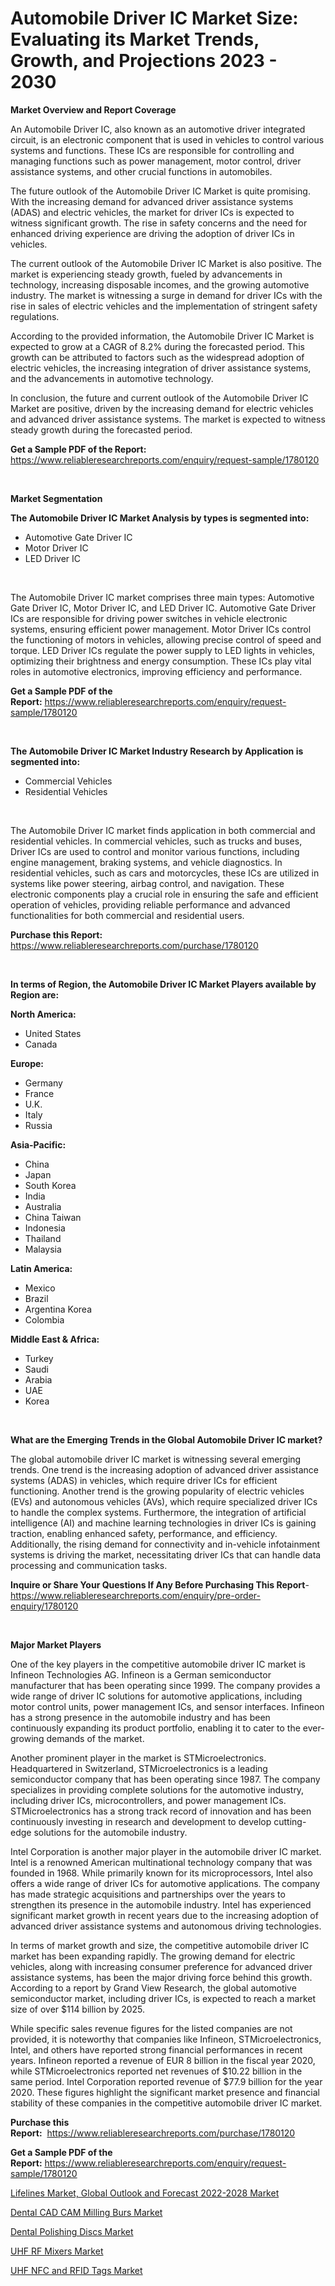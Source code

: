 <p><h1>Automobile Driver IC Market Size: Evaluating its Market Trends, Growth, and Projections 2023 - 2030</h1></p><p><strong>Market Overview and Report Coverage</strong></p>
<p><p>An Automobile Driver IC, also known as an automotive driver integrated circuit, is an electronic component that is used in vehicles to control various systems and functions. These ICs are responsible for controlling and managing functions such as power management, motor control, driver assistance systems, and other crucial functions in automobiles.</p><p>The future outlook of the Automobile Driver IC Market is quite promising. With the increasing demand for advanced driver assistance systems (ADAS) and electric vehicles, the market for driver ICs is expected to witness significant growth. The rise in safety concerns and the need for enhanced driving experience are driving the adoption of driver ICs in vehicles.</p><p>The current outlook of the Automobile Driver IC Market is also positive. The market is experiencing steady growth, fueled by advancements in technology, increasing disposable incomes, and the growing automotive industry. The market is witnessing a surge in demand for driver ICs with the rise in sales of electric vehicles and the implementation of stringent safety regulations.</p><p>According to the provided information, the Automobile Driver IC Market is expected to grow at a CAGR of 8.2% during the forecasted period. This growth can be attributed to factors such as the widespread adoption of electric vehicles, the increasing integration of driver assistance systems, and the advancements in automotive technology.</p><p>In conclusion, the future and current outlook of the Automobile Driver IC Market are positive, driven by the increasing demand for electric vehicles and advanced driver assistance systems. The market is expected to witness steady growth during the forecasted period.</p></p>
<p><strong>Get a Sample PDF of the Report:</strong> <a href="https://www.reliableresearchreports.com/enquiry/request-sample/1780120">https://www.reliableresearchreports.com/enquiry/request-sample/1780120</a></p>
<p>&nbsp;</p>
<p><strong>Market Segmentation</strong></p>
<p><strong>The Automobile Driver IC Market Analysis by types is segmented into:</strong></p>
<p><ul><li>Automotive Gate Driver IC</li><li>Motor Driver IC</li><li>LED Driver IC</li></ul></p>
<p>&nbsp;</p>
<p><p>The Automobile Driver IC market comprises three main types: Automotive Gate Driver IC, Motor Driver IC, and LED Driver IC. Automotive Gate Driver ICs are responsible for driving power switches in vehicle electronic systems, ensuring efficient power management. Motor Driver ICs control the functioning of motors in vehicles, allowing precise control of speed and torque. LED Driver ICs regulate the power supply to LED lights in vehicles, optimizing their brightness and energy consumption. These ICs play vital roles in automotive electronics, improving efficiency and performance.</p></p>
<p><strong>Get a Sample PDF of the Report:</strong>&nbsp;<a href="https://www.reliableresearchreports.com/enquiry/request-sample/1780120">https://www.reliableresearchreports.com/enquiry/request-sample/1780120</a></p>
<p>&nbsp;</p>
<p><strong>The Automobile Driver IC Market Industry Research by Application is segmented into:</strong></p>
<p><ul><li>Commercial Vehicles</li><li>Residential Vehicles</li></ul></p>
<p>&nbsp;</p>
<p><p>The Automobile Driver IC market finds application in both commercial and residential vehicles. In commercial vehicles, such as trucks and buses, Driver ICs are used to control and monitor various functions, including engine management, braking systems, and vehicle diagnostics. In residential vehicles, such as cars and motorcycles, these ICs are utilized in systems like power steering, airbag control, and navigation. These electronic components play a crucial role in ensuring the safe and efficient operation of vehicles, providing reliable performance and advanced functionalities for both commercial and residential users.</p></p>
<p><strong>Purchase this Report:</strong>&nbsp; <a href="https://www.reliableresearchreports.com/purchase/1780120">https://www.reliableresearchreports.com/purchase/1780120</a></p>
<p>&nbsp;</p>
<p><strong>In terms of Region, the Automobile Driver IC Market Players available by Region are:</strong></p>
<p>
    <p> <strong> North America: </strong>
        <ul>
            <li>United States</li>
            <li>Canada</li>
        </ul>
        </p> 
    <p> <strong> Europe: </strong>
        <ul>
            <li>Germany</li>
            <li>France</li>
            <li>U.K.</li>
            <li>Italy</li>
            <li>Russia</li>
        </ul>
        </p> 
    <p> <strong> Asia-Pacific: </strong>
        <ul>
            <li>China</li>
            <li>Japan</li>
            <li>South Korea</li>
            <li>India</li>
            <li>Australia</li>
            <li>China Taiwan</li>
            <li>Indonesia</li>
            <li>Thailand</li>
            <li>Malaysia</li>
        </ul>
        </p> 
    <p> <strong> Latin America: </strong>
        <ul>
            <li>Mexico</li>
            <li>Brazil</li>
            <li>Argentina Korea</li>
            <li>Colombia</li>
        </ul>
        </p> 
    <p> <strong> Middle East & Africa: </strong>
        <ul>
            <li>Turkey</li>
            <li>Saudi</li>
            <li>Arabia</li>
            <li>UAE</li>
            <li>Korea</li>
        </ul>
    </p>
    </p>
<p>&nbsp;</p>
<p><strong>What are the Emerging Trends in the Global Automobile Driver IC market?</strong></p>
<p><p>The global automobile driver IC market is witnessing several emerging trends. One trend is the increasing adoption of advanced driver assistance systems (ADAS) in vehicles, which require driver ICs for efficient functioning. Another trend is the growing popularity of electric vehicles (EVs) and autonomous vehicles (AVs), which require specialized driver ICs to handle the complex systems. Furthermore, the integration of artificial intelligence (AI) and machine learning technologies in driver ICs is gaining traction, enabling enhanced safety, performance, and efficiency. Additionally, the rising demand for connectivity and in-vehicle infotainment systems is driving the market, necessitating driver ICs that can handle data processing and communication tasks.</p></p>
<p><strong>Inquire or Share Your Questions If Any Before Purchasing This Report</strong>- <a href="https://www.reliableresearchreports.com/enquiry/pre-order-enquiry/1780120">https://www.reliableresearchreports.com/enquiry/pre-order-enquiry/1780120</a></p>
<p>&nbsp;</p>
<p><strong>Major Market Players</strong></p>
<p><p>One of the key players in the competitive automobile driver IC market is Infineon Technologies AG. Infineon is a German semiconductor manufacturer that has been operating since 1999. The company provides a wide range of driver IC solutions for automotive applications, including motor control units, power management ICs, and sensor interfaces. Infineon has a strong presence in the automobile industry and has been continuously expanding its product portfolio, enabling it to cater to the ever-growing demands of the market.</p><p>Another prominent player in the market is STMicroelectronics. Headquartered in Switzerland, STMicroelectronics is a leading semiconductor company that has been operating since 1987. The company specializes in providing complete solutions for the automotive industry, including driver ICs, microcontrollers, and power management ICs. STMicroelectronics has a strong track record of innovation and has been continuously investing in research and development to develop cutting-edge solutions for the automobile industry.</p><p>Intel Corporation is another major player in the automobile driver IC market. Intel is a renowned American multinational technology company that was founded in 1968. While primarily known for its microprocessors, Intel also offers a wide range of driver ICs for automotive applications. The company has made strategic acquisitions and partnerships over the years to strengthen its presence in the automobile industry. Intel has experienced significant market growth in recent years due to the increasing adoption of advanced driver assistance systems and autonomous driving technologies.</p><p>In terms of market growth and size, the competitive automobile driver IC market has been expanding rapidly. The growing demand for electric vehicles, along with increasing consumer preference for advanced driver assistance systems, has been the major driving force behind this growth. According to a report by Grand View Research, the global automotive semiconductor market, including driver ICs, is expected to reach a market size of over $114 billion by 2025.</p><p>While specific sales revenue figures for the listed companies are not provided, it is noteworthy that companies like Infineon, STMicroelectronics, Intel, and others have reported strong financial performances in recent years. Infineon reported a revenue of EUR 8 billion in the fiscal year 2020, while STMicroelectronics reported net revenues of $10.22 billion in the same period. Intel Corporation reported revenue of $77.9 billion for the year 2020. These figures highlight the significant market presence and financial stability of these companies in the competitive automobile driver IC market.</p></p>
<p><strong>Purchase this Report:</strong>&nbsp;&nbsp;<a href="https://www.reliableresearchreports.com/purchase/1780120">https://www.reliableresearchreports.com/purchase/1780120</a></p>
<p></p>
<p><strong>Get a Sample PDF of the Report:</strong>&nbsp;<a href="https://www.reliableresearchreports.com/enquiry/request-sample/1780120">https://www.reliableresearchreports.com/enquiry/request-sample/1780120</a></p>
<p><p><a href="https://medium.com/@charityrice2662/lifelines-market-global-outlook-and-forecast-2022-2028-market-focuses-on-market-share-size-and-de38616ab6f6">Lifelines Market, Global Outlook and Forecast 2022-2028 Market</a></p><p><a href="https://www.linkedin.com/pulse/decoding-dental-cad-cam-milling-burs-market-deep-dive-2hz9c/">Dental CAD CAM Milling Burs Market</a></p><p><a href="https://www.linkedin.com/pulse/dental-polishing-discs-market-challenges-opportunities-gajuc/">Dental Polishing Discs Market</a></p><p><a href="https://github.com/GroverBarry/Market-Research-Report-List-2/blob/main/uhf-rf-mixers-market.md">UHF RF Mixers Market</a></p><p><a href="https://github.com/NorbertYates/Market-Research-Report-List-2/blob/main/uhf-nfc-and-rfid-tags-market.md">UHF NFC and RFID Tags Market</a></p></p>